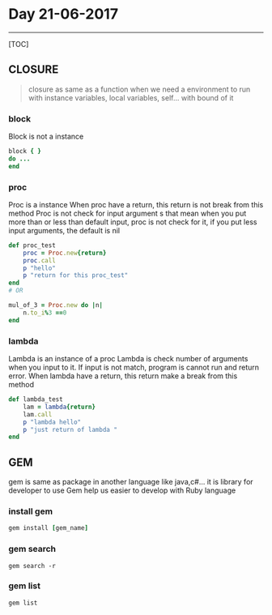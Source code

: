 
# Day 21-06-2017

----------

[TOC]

## CLOSURE

> closure as same as a function
> when we need a environment to run with instance variables, local variables, self... with bound of it


### block
Block is not a instance

```ruby
block { }
do ... 
end
```

### proc
Proc  is a instance
When proc have a return, this return is not break from this method
Proc is not check for input argument s that mean when you put more than or less than default input, proc is not check for it, if you put less input arguments, the default is nil
```ruby
def proc_test
	proc = Proc.new{return}
	proc.call
	p "hello"
	p "return for this proc_test"
end
# OR

mul_of_3 = Proc.new do |n|
	n.to_i%3 ==0
end
```
### lambda
Lambda is an instance of a proc
Lambda is check number of arguments when you input to it.
If input is not match, program is cannot run and return error.
When lambda have a return, this return make a break from this method
```ruby
def lambda_test
	lam = lambda{return}
	lam.call
	p "lambda hello"
	p "just return of lambda "
end
```
## GEM
gem is same as package in another language like java,c#...
it is library for developer to use 
Gem help us easier  to develop with Ruby language



### install gem

```ruby
gem install [gem_name]

```
###  gem search
```
gem search -r
```
### gem list


```
gem list
```

